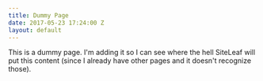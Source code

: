 ```yaml
---
title: Dummy Page
date: 2017-05-23 17:24:00 Z
layout: default
---
```


This is a dummy page.  I'm adding it so I can see where the hell SiteLeaf will put this content (since I already have other pages and it doesn't recognize those).
